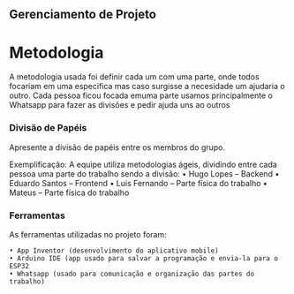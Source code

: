 ## Gerenciamento de Projeto


# Metodologia

A metodologia usada foi definir cada um com uma parte, onde todos focariam em uma especifica mas caso surgisse a necesidade um ajudaria o outro.
Cada pessoa ficou focada emuma parte usamos principalmente o Whatsapp para fazer as divisões e pedir ajuda uns ao outros 

### Divisão de Papéis

Apresente a divisão de papéis entre os membros do grupo.

Exemplificação: A equipe utiliza metodologias ágeis, dividindo entre cada pessoa uma parte do trabalho sendo a divisão:
    • Hugo Lopes – Backend
    • Eduardo Santos – Frontend
    • Luis Fernando – Parte física do trabalho
    • Mateus – Parte física do trabalho
 

### Ferramentas

As ferramentas utilizadas no projeto foram:

    • App Inventor (desenvolvimento do aplicativo mobile)
    • Arduino IDE (app usado para salvar a programação e envia-la para o ESP32
    • Whatsapp (usado para comunicação e organização das partes do trabalho)
